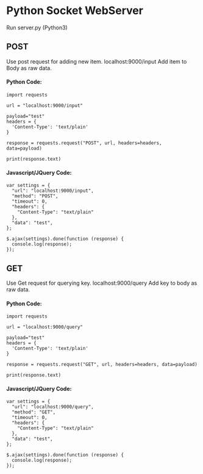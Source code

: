 # Python Socket WebServer
 


Run server.py (Python3)

## POST
Use post request for adding new item.
localhost:9000/input
Add item to Body as raw data.

#### Python Code:
```
import requests

url = "localhost:9000/input"

payload="test"
headers = {
  'Content-Type': 'text/plain'
}

response = requests.request("POST", url, headers=headers, data=payload)

print(response.text)
```

#### Javascript/JQuery Code:
```
var settings = {
  "url": "localhost:9000/input",
  "method": "POST",
  "timeout": 0,
  "headers": {
    "Content-Type": "text/plain"
  },
  "data": "test",
};

$.ajax(settings).done(function (response) {
  console.log(response);
});
```

## GET
Use Get request for querying key.
localhost:9000/query
Add key to body as raw data.

#### Python Code:
```
import requests

url = "localhost:9000/query"

payload="test"
headers = {
  'Content-Type': 'text/plain'
}

response = requests.request("GET", url, headers=headers, data=payload)

print(response.text)

```
#### Javascript/JQuery Code:
```
var settings = {
  "url": "localhost:9000/query",
  "method": "GET",
  "timeout": 0,
  "headers": {
    "Content-Type": "text/plain"
  },
  "data": "test",
};

$.ajax(settings).done(function (response) {
  console.log(response);
});
```
